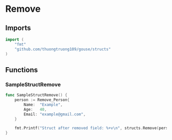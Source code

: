 # Remove

## Imports

```go
import (
	"fmt"
	"github.com/thuongtruong109/gouse/structs"
)
```
## Functions


### SampleStructRemove

```go
func SampleStructRemove() {
	person := Remove_Person{
		Name:  "Example",
		Age:   40,
		Email: "example@gmail.com",
	}

	fmt.Printf("Struct after removed field: %+v\n", structs.Remove(person, "Email"))
}
```
